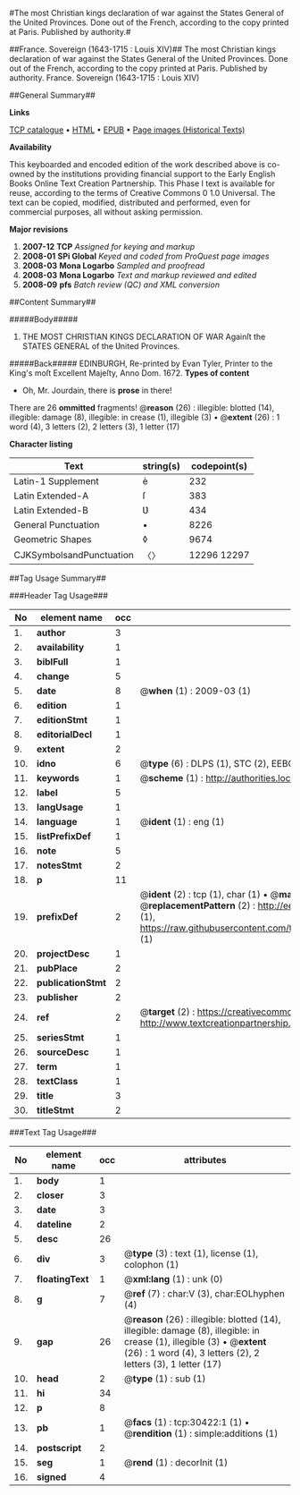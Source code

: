 #The most Christian kings declaration of war against the States General of the United Provinces. Done out of the French, according to the copy printed at Paris. Published by authority.#

##France. Sovereign (1643-1715 : Louis XIV)##
The most Christian kings declaration of war against the States General of the United Provinces. Done out of the French, according to the copy printed at Paris. Published by authority.
France. Sovereign (1643-1715 : Louis XIV)

##General Summary##

**Links**

[TCP catalogue](http://www.ota.ox.ac.uk/tcp/)  • 
[HTML](http://tei.it.ox.ac.uk/tcp/Texts-HTML/free/A49/A49216.html)  • 
[EPUB](http://tei.it.ox.ac.uk/tcp/Texts-EPUB/free/A49/A49216.epub) • 
[Page images (Historical Texts)](https://data.historicaltexts.jisc.ac.uk/view?pubId=eebo-99826030e&pageId=eebo-99826030e-30422-1)

**Availability**

This keyboarded and encoded edition of the
	       work described above is co-owned by the institutions
	       providing financial support to the Early English Books
	       Online Text Creation Partnership. This Phase I text is
	       available for reuse, according to the terms of Creative
	       Commons 0 1.0 Universal. The text can be copied,
	       modified, distributed and performed, even for
	       commercial purposes, all without asking permission.

**Major revisions**

1. __2007-12__ __TCP__ *Assigned for keying and markup*
1. __2008-01__ __SPi Global__ *Keyed and coded from ProQuest page images*
1. __2008-03__ __Mona Logarbo__ *Sampled and proofread*
1. __2008-03__ __Mona Logarbo__ *Text and markup reviewed and edited*
1. __2008-09__ __pfs__ *Batch review (QC) and XML conversion*

##Content Summary##

#####Body#####

1. THE MOST CHRISTIAN KINGS DECLARATION OF WAR Againſt the STATES GENERAL of the Ʋnited Provinces.

#####Back#####
EDINBURGH, Re-printed by Evan Tyler, Printer to the King's moſt Excellent Majeſty, Anno Dom. 1672.
**Types of content**

  * Oh, Mr. Jourdain, there is **prose** in there!

There are 26 **ommitted** fragments! 
 @__reason__ (26) : illegible: blotted (14), illegible: damage (8), illegible: in crease (1), illegible (3)  •  @__extent__ (26) : 1 word (4), 3 letters (2), 2 letters (3), 1 letter (17)

**Character listing**


|Text|string(s)|codepoint(s)|
|---|---|---|
|Latin-1 Supplement|è|232|
|Latin Extended-A|ſ|383|
|Latin Extended-B|Ʋ|434|
|General Punctuation|•|8226|
|Geometric Shapes|◊|9674|
|CJKSymbolsandPunctuation|〈〉|12296 12297|

##Tag Usage Summary##

###Header Tag Usage###

|No|element name|occ|attributes|
|---|---|---|---|
|1.|__author__|3||
|2.|__availability__|1||
|3.|__biblFull__|1||
|4.|__change__|5||
|5.|__date__|8| @__when__ (1) : 2009-03 (1)|
|6.|__edition__|1||
|7.|__editionStmt__|1||
|8.|__editorialDecl__|1||
|9.|__extent__|2||
|10.|__idno__|6| @__type__ (6) : DLPS (1), STC (2), EEBO-CITATION (1), PROQUEST (1), VID (1)|
|11.|__keywords__|1| @__scheme__ (1) : http://authorities.loc.gov/ (1)|
|12.|__label__|5||
|13.|__langUsage__|1||
|14.|__language__|1| @__ident__ (1) : eng (1)|
|15.|__listPrefixDef__|1||
|16.|__note__|5||
|17.|__notesStmt__|2||
|18.|__p__|11||
|19.|__prefixDef__|2| @__ident__ (2) : tcp (1), char (1)  •  @__matchPattern__ (2) : ([0-9\-]+):([0-9IVX]+) (1), (.+) (1)  •  @__replacementPattern__ (2) : http://eebo.chadwyck.com/downloadtiff?vid=$1&page=$2 (1), https://raw.githubusercontent.com/textcreationpartnership/Texts/master/tcpchars.xml#$1 (1)|
|20.|__projectDesc__|1||
|21.|__pubPlace__|2||
|22.|__publicationStmt__|2||
|23.|__publisher__|2||
|24.|__ref__|2| @__target__ (2) : https://creativecommons.org/publicdomain/zero/1.0/ (1), http://www.textcreationpartnership.org/docs/. (1)|
|25.|__seriesStmt__|1||
|26.|__sourceDesc__|1||
|27.|__term__|1||
|28.|__textClass__|1||
|29.|__title__|3||
|30.|__titleStmt__|2||


###Text Tag Usage###

|No|element name|occ|attributes|
|---|---|---|---|
|1.|__body__|1||
|2.|__closer__|3||
|3.|__date__|3||
|4.|__dateline__|2||
|5.|__desc__|26||
|6.|__div__|3| @__type__ (3) : text (1), license (1), colophon (1)|
|7.|__floatingText__|1| @__xml:lang__ (1) : unk (0)|
|8.|__g__|7| @__ref__ (7) : char:V (3), char:EOLhyphen (4)|
|9.|__gap__|26| @__reason__ (26) : illegible: blotted (14), illegible: damage (8), illegible: in crease (1), illegible (3)  •  @__extent__ (26) : 1 word (4), 3 letters (2), 2 letters (3), 1 letter (17)|
|10.|__head__|2| @__type__ (1) : sub (1)|
|11.|__hi__|34||
|12.|__p__|8||
|13.|__pb__|1| @__facs__ (1) : tcp:30422:1 (1)  •  @__rendition__ (1) : simple:additions (1)|
|14.|__postscript__|2||
|15.|__seg__|1| @__rend__ (1) : decorInit (1)|
|16.|__signed__|4||
